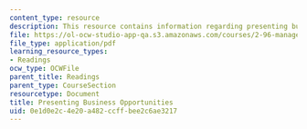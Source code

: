 ```yaml
---
content_type: resource
description: This resource contains information regarding presenting business opportunities.
file: https://ol-ocw-studio-app-qa.s3.amazonaws.com/courses/2-96-management-in-engineering-fall-2012/0e1d0e2c4e20a482ccffbee2c6ae3217_MIT2_96F12_read01.pdf
file_type: application/pdf
learning_resource_types:
- Readings
ocw_type: OCWFile
parent_title: Readings
parent_type: CourseSection
resourcetype: Document
title: Presenting Business Opportunities
uid: 0e1d0e2c-4e20-a482-ccff-bee2c6ae3217
---
```

